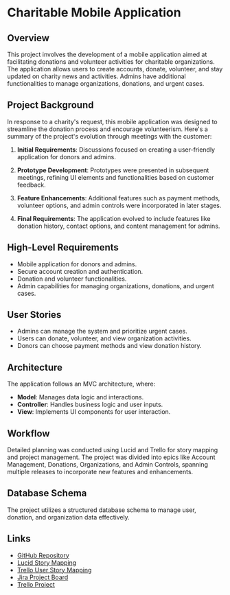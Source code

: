 # Charitable Mobile Application

## Overview

This project involves the development of a mobile application aimed at facilitating donations and volunteer activities for charitable organizations. The application allows users to create accounts, donate, volunteer, and stay updated on charity news and activities. Admins have additional functionalities to manage organizations, donations, and urgent cases.

## Project Background

In response to a charity's request, this mobile application was designed to streamline the donation process and encourage volunteerism. Here's a summary of the project's evolution through meetings with the customer:

1. **Initial Requirements**: Discussions focused on creating a user-friendly application for donors and admins.
   
2. **Prototype Development**: Prototypes were presented in subsequent meetings, refining UI elements and functionalities based on customer feedback.

3. **Feature Enhancements**: Additional features such as payment methods, volunteer options, and admin controls were incorporated in later stages.

4. **Final Requirements**: The application evolved to include features like donation history, contact options, and content management for admins.

## High-Level Requirements

- Mobile application for donors and admins.
- Secure account creation and authentication.
- Donation and volunteer functionalities.
- Admin capabilities for managing organizations, donations, and urgent cases.

## User Stories

- Admins can manage the system and prioritize urgent cases.
- Users can donate, volunteer, and view organization activities.
- Donors can choose payment methods and view donation history.

## Architecture

The application follows an MVC architecture, where:
- **Model**: Manages data logic and interactions.
- **Controller**: Handles business logic and user inputs.
- **View**: Implements UI components for user interaction.

## Workflow

Detailed planning was conducted using Lucid and Trello for story mapping and project management. The project was divided into epics like Account Management, Donations, Organizations, and Admin Controls, spanning multiple releases to incorporate new features and enhancements.

## Database Schema

The project utilizes a structured database schema to manage user, donation, and organization data effectively.

## Links

- [GitHub Repository](https://github.com/JiraTmpOrg/Charitable-app.git)
- [Lucid Story Mapping](https://lucid.app/lucidspark/0b240087-049d-4731-8e67-f41d062a6aa9/edit?viewport_loc=-937%2C-591%2C4499%2C2450%2C0_0&invitationId=inv_37f76e1e-3dfc-4b9e-a7a9-e4ee61649afd)
- [Trello User Story Mapping](https://trello.com/invite/b/dbgAhtJo/ATTIfba93015e9384605365a864f88e04a2eD89887B1/user-story-mapping)
- [Jira Project Board](https://omaralsayed.atlassian.net/jira/software/projects/CHAR/boards/1/roadmap)
- [Trello Project](https://trello.com/w/team10charitableapp)
